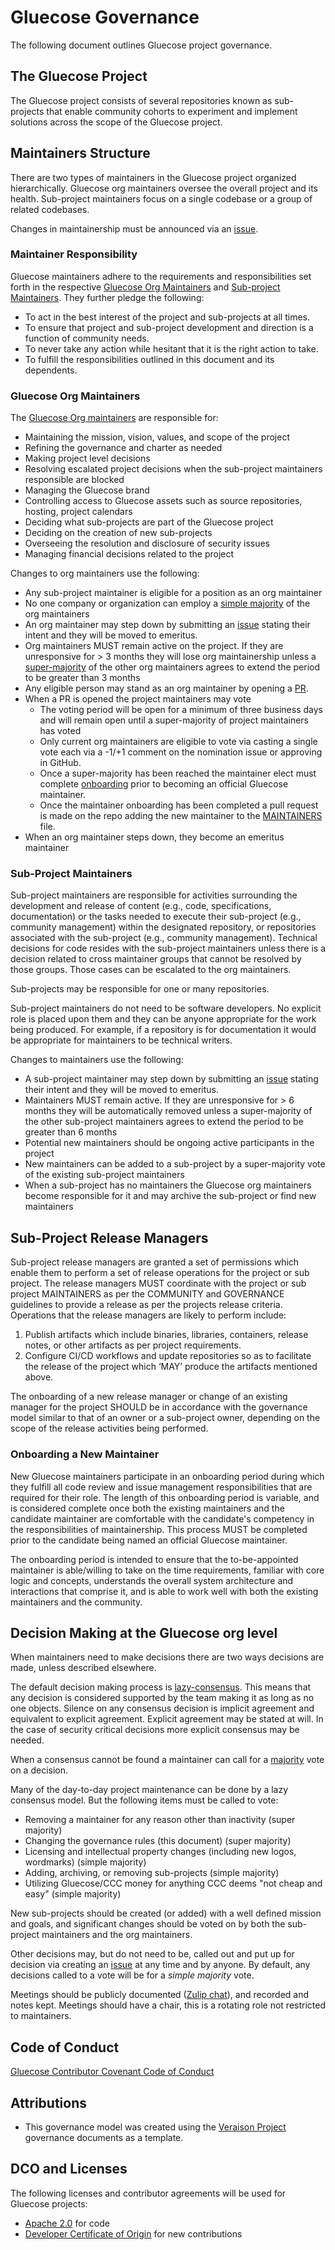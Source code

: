 # Gluecose Governance

The following document outlines Gluecose project governance.

## The Gluecose Project

The Gluecose project consists of several repositories known as sub-projects that enable community cohorts to experiment and implement solutions across the scope of the Gluecose project.

## Maintainers Structure

There are two types of maintainers in the Gluecose project organized hierarchically.
Gluecose org maintainers oversee the overall project and its health.
Sub-project maintainers focus on a single codebase or a group of related codebases.

Changes in maintainership must be announced via an [issue][issue].

### Maintainer Responsibility

Gluecose maintainers adhere to the requirements and responsibilities set forth in the respective [Gluecose Org Maintainers](#gluecose-org-maintainers) and [Sub-project Maintainers](#sub-project-maintainers).
They further pledge the following:

* To act in the best interest of the project and sub-projects at all times.
* To ensure that project and sub-project development and direction is a function of community needs.
* To never take any action while hesitant that it is the right action to take.
* To fulfill the responsibilities outlined in this document and its dependents.

### Gluecose Org Maintainers

The [Gluecose Org maintainers](./MAINTAINERS.toml) are responsible for:

* Maintaining the mission, vision, values, and scope of the project
* Refining the governance and charter as needed
* Making project level decisions
* Resolving escalated project decisions when the sub-project maintainers responsible are blocked
* Managing the Gluecose brand
* Controlling access to Gluecose assets such as source repositories, hosting, project calendars
* Deciding what sub-projects are part of the Gluecose project
* Deciding on the creation of new sub-projects
* Overseeing the resolution and disclosure of security issues
* Managing financial decisions related to the project

Changes to org maintainers use the following:

* Any sub-project maintainer is eligible for a position as an org maintainer
* No one company or organization can employ a [simple majority][simple-majority] of the org maintainers
* An org maintainer may step down by submitting an [issue][issue] stating their intent and they will be moved to emeritus.
* Org maintainers MUST remain active on the project. If they are unresponsive for > 3 months they will lose org maintainership unless a [super-majority][super-majority] of the other org maintainers agrees to extend the period to be greater than 3 months
* Any eligible person may stand as an org maintainer by opening a [PR][pr].
* When a PR is opened the project maintainers may vote
  * The voting period will be open for a minimum of three business days and will remain open until a super-majority of project maintainers has voted
  * Only current org maintainers are eligible to vote via casting a single vote each via a -1/+1 comment on the nomination issue or approving in GitHub.
  * Once a super-majority has been reached the maintainer elect must complete [onboarding](#onboarding-a-new-maintainer) prior to becoming an official Gluecose maintainer.
  * Once the maintainer onboarding has been completed a pull request is made on the repo adding the new maintainer to the [MAINTAINERS](MAINTAINERS.toml) file.
* When an org maintainer steps down, they become an emeritus maintainer

### Sub-Project Maintainers

Sub-project maintainers are responsible for activities surrounding the development and release of content (e.g., code, specifications, documentation) or the tasks needed to execute their sub-project (e.g., community management) within the designated repository, or repositories associated with the sub-project (e.g., community management).
Technical decisions for code resides with the sub-project maintainers unless there is a decision related to cross maintainer groups that cannot be resolved by those groups.
Those cases can be escalated to the org maintainers.

Sub-projects may be responsible for one or many repositories.

Sub-project maintainers do not need to be software developers.
No explicit role is placed upon them and they can be anyone appropriate for the work being produced.
For example, if a repository is for documentation it would be appropriate for maintainers to be technical writers.

Changes to maintainers use the following:

* A sub-project maintainer may step down by submitting an [issue][issue] stating their intent and they will be moved to emeritus.
* Maintainers MUST remain active. If they are unresponsive for > 6 months they will be automatically removed unless a super-majority of the other sub-project maintainers agrees to extend the period to be greater than 6 months
* Potential new maintainers should be ongoing active participants in the project
* New maintainers can be added to a sub-project by a super-majority vote of the existing sub-project maintainers
* When a sub-project has no maintainers the Gluecose org maintainers become responsible for it and may archive the sub-project or find new maintainers

## Sub-Project Release Managers

Sub-project release managers are granted a set of permissions which enable them to perform a set of release operations for the project or sub project.
The release managers MUST coordinate with the project or sub project MAINTAINERS as per the COMMUNITY and GOVERNANCE guidelines to provide a release as per the projects release criteria. Operations that the release managers are likely to perform include:

1. Publish artifacts which include binaries, libraries, containers, release notes, or other artifacts as per project requirements.
2. Configure CI/CD workflows and update repositories so as to facilitate the release of the project which ‘MAY’ produce the artifacts mentioned above.

The onboarding of a new release manager or change of an existing manager for the project SHOULD be in accordance with the governance model similar to that of an owner or a sub-project owner, depending on the scope of the release activities being performed.

### Onboarding a New Maintainer

New Gluecose maintainers participate in an onboarding period during which they fulfill all code review and issue management responsibilities that are required for their role.
The length of this onboarding period is variable, and is considered complete once both the existing maintainers and the candidate maintainer are comfortable with the candidate's competency in the responsibilities of maintainership.
This process MUST be completed prior to the candidate being named an official Gluecose maintainer.

The onboarding period is intended to ensure that the to-be-appointed maintainer is able/willing to take on the time requirements, familiar with core logic and concepts, understands the overall system architecture and interactions that comprise it, and is able to work well with both the existing maintainers and the community.

## Decision Making at the Gluecose org level

When maintainers need to make decisions there are two ways decisions are made, unless described elsewhere.

The default decision making process is [lazy-consensus][lazy-consensus].
This means that any decision is considered supported by the team making it as long as no one objects.
Silence on any consensus decision is implicit agreement and equivalent to explicit agreement.
Explicit agreement may be stated at will. In the case of security critical decisions more explicit consensus may be needed.

When a consensus cannot be found a maintainer can call for a [majority][majority] vote on a decision.

Many of the day-to-day project maintenance can be done by a lazy consensus model.
But the following items must be called to vote:

* Removing a maintainer for any reason other than inactivity (super majority)
* Changing the governance rules (this document) (super majority)
* Licensing and intellectual property changes (including new logos, wordmarks) (simple majority)
* Adding, archiving, or removing sub-projects (simple majority)
* Utilizing Gluecose/CCC money for anything CCC deems "not cheap and easy" (simple majority)

New sub-projects should be created (or added) with a well defined mission and goals, and significant changes should be voted on by both the sub-project maintainers and the org maintainers.

Other decisions may, but do not need to be, called out and put up for decision via creating an [issue][issue] at any time and by anyone.
By default, any decisions called to a vote will be for a _simple majority_ vote.

Meetings should be publicly documented ([Zulip chat][zulip-chat]), and recorded and notes kept.
Meetings should have a chair, this is a rotating role not restricted to maintainers.

## Code of Conduct

[Gluecose Contributor Covenant Code of Conduct][coc]

## Attributions

* This governance model was created using the [Veraison Project](https://github.com/veraison/community/blob/main/GOVERNANCE.md) governance documents as a template.

## DCO and Licenses

The following licenses and contributor agreements will be used for Gluecose projects:

* [Apache 2.0](https://opensource.org/licenses/Apache-2.0) for code
* [Developer Certificate of Origin](https://developercertificate.org/) for new contributions

[coc]:                ./CODE_OF_CONDUCT.md
[issue]:              https://github.com/gluecose/community/issues/new
[lazy-consensus]:     http://communitymgt.wikia.com/wiki/Lazy_consensus
[majority]:           https://en.wikipedia.org/wiki/Majority
[pr]:                 https://github.com/gluecose/community/pulls
[simple-majority]:    https://en.wikipedia.org/wiki/Simple_majority
[super-majority]:     https://en.wikipedia.org/wiki/Supermajority#Two-thirds_vote
[zulip-chat]:         https://veraison.zulipchat.com/#narrow/stream/315448-gluecose
